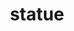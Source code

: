 ---
pid: ch815
title: statue
location_transcription: city
coordinates: "[-75.164517211948, 39.952516892666]"
zipcode: '19153'
gen_neighborhood: Southwest Philadelphia
neighborhood: Eastwick
outside_phl: 
age: '7'
age_range: 6-13
instagram: 
image_file_name: ch_815.jpg
proposal_transcription: 
topic: Unknown
topic_summary: '0'
type: Sculpture Statue
keywords_other: 
credit: Pernell McLaurin
image_labels: 
twitter: 
facebook: 
permalink: "/monuments/ch815/"
layout: item-page
---